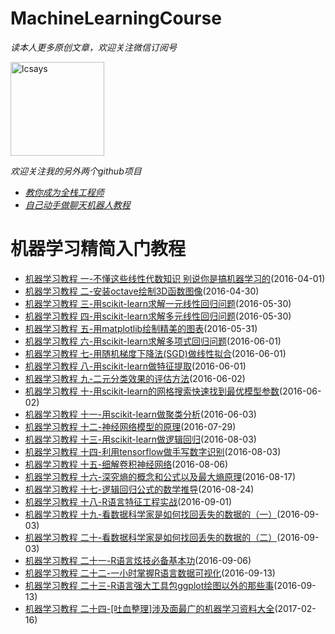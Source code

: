 MachineLearningCourse
==============
_读本人更多原创文章，欢迎关注微信订阅号_

<img src="https://github.com/lcdevelop/MachineLearningCourse/blob/master/weixinpub.jpg" width = "150" height = "150" alt="lcsays" />

_欢迎关注我的另外两个github项目_
 * [_教你成为全栈工程师_](https://github.com/lcdevelop/FullStackDeveloperCourse)
 * [_自己动手做聊天机器人教程_](https://github.com/lcdevelop/ChatBotCourse)

机器学习精简入门教程
==============
 * [机器学习教程 一-不懂这些线性代数知识 别说你是搞机器学习的](https://blog.codemeteors.com/tutorial/1)(2016-04-01)
 * [机器学习教程 二-安装octave绘制3D函数图像](https://blog.codemeteors.com/tutorial/28)(2016-04-30)
 * [机器学习教程 三-用scikit-learn求解一元线性回归问题](https://blog.codemeteors.com/tutorial/53)(2016-05-30)
 * [机器学习教程 四-用scikit-learn求解多元线性回归问题](https://blog.codemeteors.com/tutorial/54)(2016-05-30)
 * [机器学习教程 五-用matplotlib绘制精美的图表](https://blog.codemeteors.com/tutorial/55)(2016-05-31)
 * [机器学习教程 六-用scikit-learn求解多项式回归问题](https://blog.codemeteors.com/tutorial/56)(2016-06-01)
 * [机器学习教程 七-用随机梯度下降法(SGD)做线性拟合](https://blog.codemeteors.com/tutorial/57)(2016-06-01)
 * [机器学习教程 八-用scikit-learn做特征提取](https://blog.codemeteors.com/tutorial/58)(2016-06-01)
 * [机器学习教程 九-二元分类效果的评估方法](https://blog.codemeteors.com/tutorial/59)(2016-06-02)
 * [机器学习教程 十-用scikit-learn的网格搜索快速找到最优模型参数](https://blog.codemeteors.com/tutorial/60)(2016-06-02)
 * [机器学习教程 十一-用scikit-learn做聚类分析](https://blog.codemeteors.com/tutorial/61)(2016-06-03)
 * [机器学习教程 十二-神经网络模型的原理](https://blog.codemeteors.com/tutorial/91)(2016-07-29)
 * [机器学习教程 十三-用scikit-learn做逻辑回归](https://blog.codemeteors.com/tutorial/93)(2016-08-03)
 * [机器学习教程 十四-利用tensorflow做手写数字识别](https://blog.codemeteors.com/tutorial/94)(2016-08-03)
 * [机器学习教程 十五-细解卷积神经网络](https://blog.codemeteors.com/tutorial/95)(2016-08-06)
 * [机器学习教程 十六-深究熵的概念和公式以及最大熵原理](https://blog.codemeteors.com/tutorial/98)(2016-08-17)
 * [机器学习教程 十七-逻辑回归公式的数学推导](https://blog.codemeteors.com/tutorial/102)(2016-08-24)
 * [机器学习教程 十八-R语言特征工程实战](https://blog.codemeteors.com/tutorial/106)(2016-09-01)
 * [机器学习教程 十九-看数据科学家是如何找回丢失的数据的（一）](https://blog.codemeteors.com/tutorial/107)(2016-09-03)
 * [机器学习教程 二十-看数据科学家是如何找回丢失的数据的（二）](https://blog.codemeteors.com/tutorial/108)(2016-09-03)
 * [机器学习教程 二十一-R语言炫技必备基本功](https://blog.codemeteors.com/tutorial/109)(2016-09-06)
 * [机器学习教程 二十二-一小时掌握R语言数据可视化](https://blog.codemeteors.com/tutorial/110)(2016-09-13)
 * [机器学习教程 二十三-R语言强大工具包ggplot绘图以外的那些事](https://blog.codemeteors.com/tutorial/111)(2016-09-13)
 * [机器学习教程 二十四-[吐血整理]涉及面最广的机器学习资料大全](https://blog.codemeteors.com/tutorial/123)(2017-02-16)
